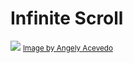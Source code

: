 <h1>Infinite Scroll </h1>
<a href="https://lyolayale.github.io/unsplash-api-infinite-scroll/"><img src="https://images.unsplash.com/photo-1515348152804-f0a800ce7f7b?ixlib=rb-4.0.3&ixid=MnwxMjA3fDB8MHxzZWFyY2h8MXx8aW5maW5pdGV8ZW58MHx8MHx8&auto=format&fit=crop&w=1000&q=60" /></a>
<a href="https://unsplash.com/@angelyviviana55"><small>Image by Angely Acevedo
</small></a>
